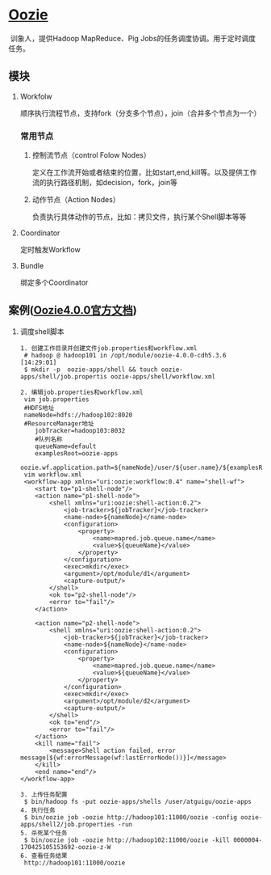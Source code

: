 # [Oozie](https://oozie.apache.org/)

​	训象人，提供Hadoop MapReduce、Pig Jobs的任务调度协调。用于定时调度任务。

## 模块

1. Workfolw

   顺序执行流程节点，支持fork（分支多个节点），join（合并多个节点为一个）

   ### 常用节点

   1. 控制流节点（control Folow Nodes）

      定义在工作流开始或者结束的位置，比如start,end,kill等。以及提供工作流的执行路径机制，如decision，fork，join等

   2. 动作节点（Action Nodes）

      负责执行具体动作的节点，比如：拷贝文件，执行某个Shell脚本等等

2. Coordinator

   定时触发Workflow

3. Bundle

   绑定多个Coordinator

## 案例([Oozie4.0.0官方文档](https://oozie.apache.org/docs/4.0.0/index.html))

1. 调度shell脚本

   ```
   1. 创建工作目录并创建文件job.properties和workflow.xml
   	# hadoop @ hadoop101 in /opt/module/oozie-4.0.0-cdh5.3.6 [14:29:01] 
   	$ mkdir -p  oozie-apps/shell && touch oozie-apps/shell/job.propertis oozie-apps/shell/workflow.xml
   	
   2. 编辑job.properties和workflow.xml
   	vim job.properties
   	#HDFS地址
   	nameNode=hdfs://hadoop102:8020
   	#ResourceManager地址
       jobTracker=hadoop103:8032
       #队列名称
       queueName=default
       examplesRoot=oozie-apps
       oozie.wf.application.path=${nameNode}/user/${user.name}/${examplesRoot}/shell
   	vim workflow.xml
   	<workflow-app xmlns="uri:oozie:workflow:0.4" name="shell-wf">
       <start to="p1-shell-node"/>
       <action name="p1-shell-node">
           <shell xmlns="uri:oozie:shell-action:0.2">
               <job-tracker>${jobTracker}</job-tracker>
               <name-node>${nameNode}</name-node>
               <configuration>
                   <property>
                       <name>mapred.job.queue.name</name>
                       <value>${queueName}</value>
                   </property>
               </configuration>
               <exec>mkdir</exec>
               <argument>/opt/module/d1</argument>
               <capture-output/>
           </shell>
           <ok to="p2-shell-node"/>
           <error to="fail"/>
       </action>
   
       <action name="p2-shell-node">
           <shell xmlns="uri:oozie:shell-action:0.2">
               <job-tracker>${jobTracker}</job-tracker>
               <name-node>${nameNode}</name-node>
               <configuration>
                   <property>
                       <name>mapred.job.queue.name</name>
                       <value>${queueName}</value>
                   </property>
               </configuration>
               <exec>mkdir</exec>
               <argument>/opt/module/d2</argument>
               <capture-output/>
           </shell>
           <ok to="end"/>
           <error to="fail"/>
       </action>
       <kill name="fail">
           <message>Shell action failed, error message[${wf:errorMessage(wf:lastErrorNode())}]</message>
       </kill>
       <end name="end"/>
   </workflow-app>
   
   3. 上传任务配置
   	$ bin/hadoop fs -put oozie-apps/shells /user/atguigu/oozie-apps
   4. 执行任务
   	$ bin/oozie job -oozie http://hadoop101:11000/oozie -config oozie-apps/shell2/job.properties -run
   5. 杀死某个任务
   	$ bin/oozie job -oozie http://hadoop102:11000/oozie -kill 0000004-170425105153692-oozie-z-W
   6. 查看任务结果
   	http://hadoop101:11000/oozie
   ```

   